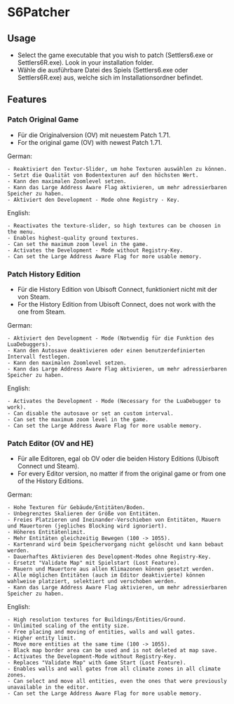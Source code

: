# S6Patcher
## Usage
- Select the game executable that you wish to patch (Settlers6.exe or Settlers6R.exe). Look in your installation folder.
- Wähle die ausführbare Datei des Spiels (Settlers6.exe oder Settlers6R.exe) aus, welche sich im Installationsordner befindet.
  
## Features

### Patch Original Game
- Für die Originalversion (OV) mit neuestem Patch 1.71.
- For the original game (OV) with newest Patch 1.71.

German:
```
- Reaktiviert den Textur-Slider, um hohe Texturen auswählen zu können.
- Setzt die Qualität von Bodentexturen auf den höchsten Wert.
- Kann den maximalen Zoomlevel setzen.
- Kann das Large Address Aware Flag aktivieren, um mehr adressierbaren Speicher zu haben.
- Aktiviert den Development - Mode ohne Registry - Key.
```
English:
```
- Reactivates the texture-slider, so high textures can be choosen in the menu.
- Enables highest-quality ground textures.
- Can set the maximum zoom level in the game.
- Activates the Development - Mode without Registry-Key.
- Can set the Large Address Aware Flag for more usable memory.
```
### Patch History Edition
- Für die History Edition von Ubisoft Connect, funktioniert nicht mit der von Steam.
- For the History Edition from Ubisoft Connect, does not work with the one from Steam.

German:
```
- Aktiviert den Development - Mode (Notwendig für die Funktion des LuaDebuggers).
- Kann den Autosave deaktivieren oder einen benutzerdefinierten Intervall festlegen.
- Kann den maximalen Zoomlevel setzen.
- Kann das Large Address Aware Flag aktivieren, um mehr adressierbaren Speicher zu haben.
```
English:
```
- Activates the Development - Mode (Necessary for the LuaDebugger to work).
- Can disable the autosave or set an custom interval.
- Can set the maximum zoom level in the game.
- Can set the Large Address Aware Flag for more usable memory.
```
### Patch Editor (OV and HE)
- Für alle Editoren, egal ob OV oder die beiden History Editions (Ubisoft Connect und Steam).
- For every Editor version, no matter if from the original game or from one of the History Editions.

German:
```
- Hohe Texturen für Gebäude/Entitäten/Boden.
- Unbegrenztes Skalieren der Größe von Entitäten.
- Freies Platzieren und Ineinander-Verschieben von Entitäten, Mauern und Mauertoren (jegliches Blocking wird ignoriert).
- Höheres Entitätenlimit.
- Mehr Entitäten gleichzeitig Bewegen (100 -> 1055).
- Kartenrand wird beim Speichervorgang nicht gelöscht und kann bebaut werden.
- Dauerhaftes Aktivieren des Development-Modes ohne Registry-Key.
- Ersetzt "Validate Map" mit Spielstart (Lost Feature).
- Mauern und Mauertore aus allen Klimazonen können gesetzt werden.
- Alle möglichen Entitäten (auch im Editor deaktivierte) können wahlweise platziert, selektiert und verschoben werden.
- Kann das Large Address Aware Flag aktivieren, um mehr adressierbaren Speicher zu haben.
```
English:
```
- High resolution textures for Buildings/Entities/Ground.
- Unlimited scaling of the entity size.
- Free placing and moving of entities, walls and wall gates.
- Higher entity limit.
- Move more entities at the same time (100 -> 1055).
- Black map border area can be used and is not deleted at map save.
- Activates the Development-Mode without Registry-Key.
- Replaces "Validate Map" with Game Start (Lost Feature).
- Enables walls and wall gates from all climate zones in all climate zones.
- Can select and move all entities, even the ones that were previously unavailable in the editor.
- Can set the Large Address Aware Flag for more usable memory.
```
